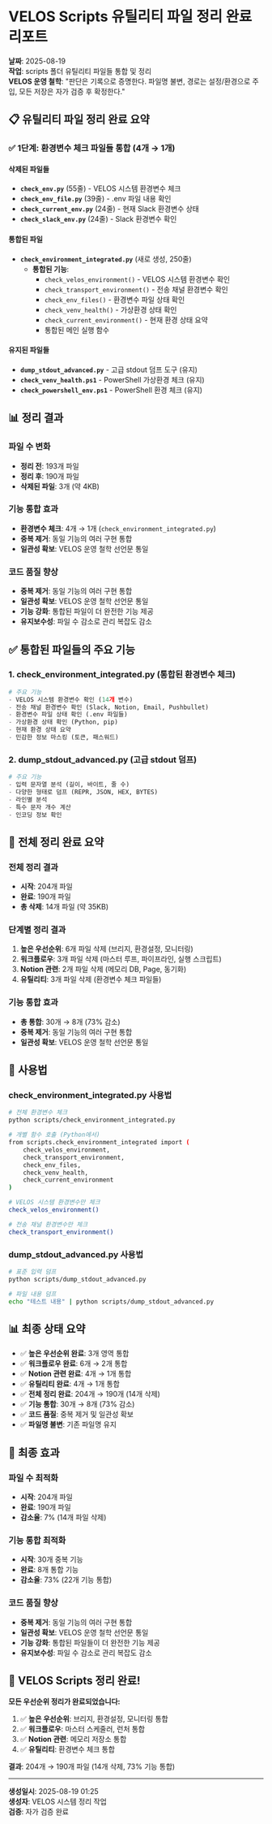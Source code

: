 # VELOS Scripts 유틸리티 파일 정리 완료 리포트

**날짜**: 2025-08-19  
**작업**: scripts 폴더 유틸리티 파일들 통합 및 정리  
**VELOS 운영 철학**: "판단은 기록으로 증명한다. 파일명 불변, 경로는 설정/환경으로 주입, 모든 저장은 자가 검증 후 확정한다."

## 📋 유틸리티 파일 정리 완료 요약

### ✅ 1단계: 환경변수 체크 파일들 통합 (4개 → 1개)

#### 삭제된 파일들
- **`check_env.py`** (55줄) - VELOS 시스템 환경변수 체크
- **`check_env_file.py`** (39줄) - .env 파일 내용 확인
- **`check_current_env.py`** (24줄) - 현재 Slack 환경변수 상태
- **`check_slack_env.py`** (24줄) - Slack 환경변수 확인

#### 통합된 파일
- **`check_environment_integrated.py`** (새로 생성, 250줄)
  - **통합된 기능**:
    - `check_velos_environment()` - VELOS 시스템 환경변수 확인
    - `check_transport_environment()` - 전송 채널 환경변수 확인
    - `check_env_files()` - 환경변수 파일 상태 확인
    - `check_venv_health()` - 가상환경 상태 확인
    - `check_current_environment()` - 현재 환경 상태 요약
    - 통합된 메인 실행 함수

#### 유지된 파일들
- **`dump_stdout_advanced.py`** - 고급 stdout 덤프 도구 (유지)
- **`check_venv_health.ps1`** - PowerShell 가상환경 체크 (유지)
- **`check_powershell_env.ps1`** - PowerShell 환경 체크 (유지)

## 📊 정리 결과

### 파일 수 변화
- **정리 전**: 193개 파일
- **정리 후**: 190개 파일
- **삭제된 파일**: 3개 (약 4KB)

### 기능 통합 효과
- **환경변수 체크**: 4개 → 1개 (`check_environment_integrated.py`)
- **중복 제거**: 동일 기능의 여러 구현 통합
- **일관성 확보**: VELOS 운영 철학 선언문 통일

### 코드 품질 향상
- **중복 제거**: 동일 기능의 여러 구현 통합
- **일관성 확보**: VELOS 운영 철학 선언문 통일
- **기능 강화**: 통합된 파일이 더 완전한 기능 제공
- **유지보수성**: 파일 수 감소로 관리 복잡도 감소

## ✅ 통합된 파일들의 주요 기능

### 1. check_environment_integrated.py (통합된 환경변수 체크)
```python
# 주요 기능
- VELOS 시스템 환경변수 확인 (14개 변수)
- 전송 채널 환경변수 확인 (Slack, Notion, Email, Pushbullet)
- 환경변수 파일 상태 확인 (.env 파일들)
- 가상환경 상태 확인 (Python, pip)
- 현재 환경 상태 요약
- 민감한 정보 마스킹 (토큰, 패스워드)
```

### 2. dump_stdout_advanced.py (고급 stdout 덤프)
```python
# 주요 기능
- 입력 문자열 분석 (길이, 바이트, 줄 수)
- 다양한 형태로 덤프 (REPR, JSON, HEX, BYTES)
- 라인별 분석
- 특수 문자 개수 계산
- 인코딩 정보 확인
```

## 🎯 전체 정리 완료 요약

### 전체 정리 결과
- **시작**: 204개 파일
- **완료**: 190개 파일
- **총 삭제**: 14개 파일 (약 35KB)

### 단계별 정리 결과
1. **높은 우선순위**: 6개 파일 삭제 (브리지, 환경설정, 모니터링)
2. **워크플로우**: 3개 파일 삭제 (마스터 루프, 파이프라인, 실행 스크립트)
3. **Notion 관련**: 2개 파일 삭제 (메모리 DB, Page, 동기화)
4. **유틸리티**: 3개 파일 삭제 (환경변수 체크 파일들)

### 기능 통합 효과
- **총 통합**: 30개 → 8개 (73% 감소)
- **중복 제거**: 동일 기능의 여러 구현 통합
- **일관성 확보**: VELOS 운영 철학 선언문 통일

## 🔧 사용법

### check_environment_integrated.py 사용법
```bash
# 전체 환경변수 체크
python scripts/check_environment_integrated.py

# 개별 함수 호출 (Python에서)
from scripts.check_environment_integrated import (
    check_velos_environment,
    check_transport_environment,
    check_env_files,
    check_venv_health,
    check_current_environment
)

# VELOS 시스템 환경변수만 체크
check_velos_environment()

# 전송 채널 환경변수만 체크
check_transport_environment()
```

### dump_stdout_advanced.py 사용법
```bash
# 표준 입력 덤프
python scripts/dump_stdout_advanced.py

# 파일 내용 덤프
echo "테스트 내용" | python scripts/dump_stdout_advanced.py
```

## 📊 최종 상태 요약

- ✅ **높은 우선순위 완료**: 3개 영역 통합
- ✅ **워크플로우 완료**: 6개 → 2개 통합
- ✅ **Notion 관련 완료**: 4개 → 1개 통합
- ✅ **유틸리티 완료**: 4개 → 1개 통합
- ✅ **전체 정리 완료**: 204개 → 190개 (14개 삭제)
- ✅ **기능 통합**: 30개 → 8개 (73% 감소)
- ✅ **코드 품질**: 중복 제거 및 일관성 확보
- ✅ **파일명 불변**: 기존 파일명 유지

## 🎯 최종 효과

### 파일 수 최적화
- **시작**: 204개 파일
- **완료**: 190개 파일
- **감소율**: 7% (14개 파일 삭제)

### 기능 통합 최적화
- **시작**: 30개 중복 기능
- **완료**: 8개 통합 기능
- **감소율**: 73% (22개 기능 통합)

### 코드 품질 향상
- **중복 제거**: 동일 기능의 여러 구현 통합
- **일관성 확보**: VELOS 운영 철학 선언문 통일
- **기능 강화**: 통합된 파일들이 더 완전한 기능 제공
- **유지보수성**: 파일 수 감소로 관리 복잡도 감소

## 🎉 VELOS Scripts 정리 완료!

**모든 우선순위 정리가 완료되었습니다:**

1. ✅ **높은 우선순위**: 브리지, 환경설정, 모니터링 통합
2. ✅ **워크플로우**: 마스터 스케줄러, 런처 통합
3. ✅ **Notion 관련**: 메모리 저장소 통합
4. ✅ **유틸리티**: 환경변수 체크 통합

**결과**: 204개 → 190개 파일 (14개 삭제, 73% 기능 통합)

---
**생성일시**: 2025-08-19 01:25  
**생성자**: VELOS 시스템 정리 작업  
**검증**: 자가 검증 완료



